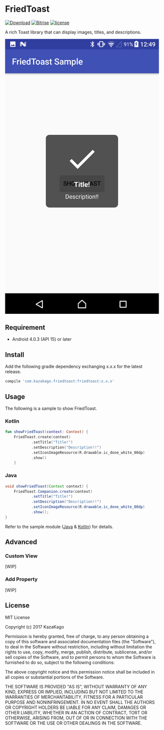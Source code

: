 FriedToast
====

[![Download](https://api.bintray.com/packages/kazakago/maven/friedtoast/images/download.svg)](https://bintray.com/kazakago/maven/friedtoast/_latestVersion)
[![Bitrise](https://www.bitrise.io/app/436ed4113cb15072.svg?token=5I58EK088C0wp3UWmf75qA&branch=master)]()
[![license](https://img.shields.io/github/license/kazakago/friedtoast.svg)](LICENSE.md)

A rich Toast library that can display images, titles, and descriptions.

![./Artwork/screenshot.jpg](./Artwork/screenshot.jpg)

## Requirement

- Android 4.0.3 (API 15) or later

## Install

Add the following gradle dependency exchanging x.x.x for the latest release.

```groovy
compile 'com.kazakago.friedtoast:friedtoast:x.x.x'
```

## Usage

The following is a sample to show FriedToast.

### Kotlin

```kotlin
fun showFriedToast(context: Context) {
    FriedToast.create(context)
            .setTitle("Title!")
            .setDescription("Description!!")
            .setIconImageResource(R.drawable.ic_done_white_80dp)
            .show()
    }
```

### Java

```java
void showFriedToast(Context context) {
    FriedToast.Companion.create(context)
            .setTitle("Title!")
            .setDescription("Description!!")
            .setIconImageResource(R.drawable.ic_done_white_80dp)
            .show();
}
```

Refer to the sample module ([Java](https://github.com/KazaKago/FriedToast/tree/master/samplejava) & [Kotlin](https://github.com/KazaKago/FriedToast/tree/master/samplekotlin)) for details.

## Advanced

### Custom View

[WIP]

### Add Property

[WIP]

## License
MIT License

Copyright (c) 2017 KazaKago

Permission is hereby granted, free of charge, to any person obtaining a copy
of this software and associated documentation files (the "Software"), to deal
in the Software without restriction, including without limitation the rights
to use, copy, modify, merge, publish, distribute, sublicense, and/or sell
copies of the Software, and to permit persons to whom the Software is
furnished to do so, subject to the following conditions:

The above copyright notice and this permission notice shall be included in all
copies or substantial portions of the Software.

THE SOFTWARE IS PROVIDED "AS IS", WITHOUT WARRANTY OF ANY KIND, EXPRESS OR
IMPLIED, INCLUDING BUT NOT LIMITED TO THE WARRANTIES OF MERCHANTABILITY,
FITNESS FOR A PARTICULAR PURPOSE AND NONINFRINGEMENT. IN NO EVENT SHALL THE
AUTHORS OR COPYRIGHT HOLDERS BE LIABLE FOR ANY CLAIM, DAMAGES OR OTHER
LIABILITY, WHETHER IN AN ACTION OF CONTRACT, TORT OR OTHERWISE, ARISING FROM,
OUT OF OR IN CONNECTION WITH THE SOFTWARE OR THE USE OR OTHER DEALINGS IN THE
SOFTWARE.
